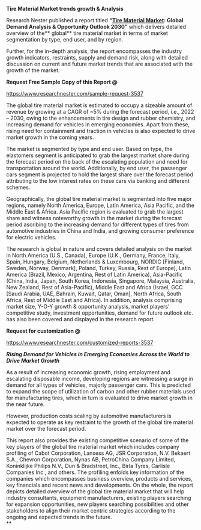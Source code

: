 ﻿
**Tire Material Market <a name="_hlk82449502"></a>trends growth & Analysis**

Research Nester published a report titled **“[Tire Material Market](https://www.researchnester.com/reports/tire-material-market/3537): Global Demand Analysis & Opportunity Outlook 2030”** which delivers detailed overview of the** global** tire material market in terms of market segmentation by type, end user, and by region.

Further, for the in-depth analysis, the report encompasses the industry growth indicators, restraints, supply and demand risk, along with detailed discussion on current and future market trends that are associated with the growth of the market.

**Request Free Sample Copy of this Report @**

<https://www.researchnester.com/sample-request-3537> 

The global tire material market is estimated to occupy a sizeable amount of revenue by growing at a CAGR of ~5% during the forecast period, i.e., 2022 – 2030, owing to the enhancements in tire design and rubber chemistry, and increasing demand for vehicles in emerging economies. Apart from these, rising need for containment and traction in vehicles is also expected to drive market growth in the coming years.

The market is segmented by type and end user. Based on type, the elastomers segment is anticipated to grab the largest market share during the forecast period on the back of the escalating population and need for transportation around the world. Additionally, by end user, the passenger cars segment is projected to hold the largest share over the forecast period attributing to the low interest rates on these cars via banking and different schemes. 

Geographically, the global tire material market is segmented into five major regions, namely North America, Europe, Latin America, Asia Pacific, and the Middle East & Africa. Asia Pacific region is evaluated to grab the largest share and witness noteworthy growth in the market during the forecast period ascribing to the increasing demand for different types of tires from automotive industries in China and India, and growing consumer preference for electric vehicles.

The research is global in nature and covers detailed analysis on the market in North America (U.S., Canada), Europe (U.K., Germany, France, Italy, Spain, Hungary, Belgium, Netherlands & Luxembourg, NORDIC [Finland, Sweden, Norway, Denmark], Poland, Turkey, Russia, Rest of Europe), Latin America (Brazil, Mexico, Argentina, Rest of Latin America), Asia-Pacific (China, India, Japan, South Korea, Indonesia, Singapore, Malaysia, Australia, New Zealand, Rest of Asia-Pacific), Middle East and Africa (Israel, GCC [Saudi Arabia, UAE, Bahrain, Kuwait, Qatar, Oman], North Africa, South Africa, Rest of Middle East and Africa). In addition, analysis comprising market size, Y-O-Y growth & opportunity analysis, market players’ competitive study, investment opportunities, demand for future outlook etc. has also been covered and displayed in the research report.

**Request for customization @**

<https://www.researchnester.com/customized-reports-3537> 

***Rising Demand for Vehicles in Emerging Economies Across the World to Drive Market Growth***

As a result of increasing economic growth, rising employment and escalating disposable income, developing regions are witnessing a surge in demand for all types of vehicles, majorly passenger cars. This is predicted to expand the scope of utilization of carbon and other rubber materials used for manufacturing tires, which in turn is evaluated to drive market growth in the near future. 

However, production costs scaling by automotive manufacturers is expected to operate as key restraint to the growth of the global tire material market over the forecast period.

This report also provides the existing competitive scenario of some of the key players of the global tire material market which includes company profiling of Cabot Corporation, Lanxess AG, JSR Corporation, N.V. Bekaert S.A., Chevron Corporation, Nynas AB, PetroChina Company Limited, Koninklijke Philips N.V., Dun & Bradstreet, Inc., Birla Tyres, Carlisle Companies Inc., and others. The profiling enfolds key information of the companies which encompasses business overview, products and services, key financials and recent news and developments. On the whole, the report depicts detailed overview of the global tire material market that will help industry consultants, equipment manufacturers, existing players searching for expansion opportunities, new players searching possibilities and other stakeholders to align their market centric strategies according to the ongoing and expected trends in the future.      
**


